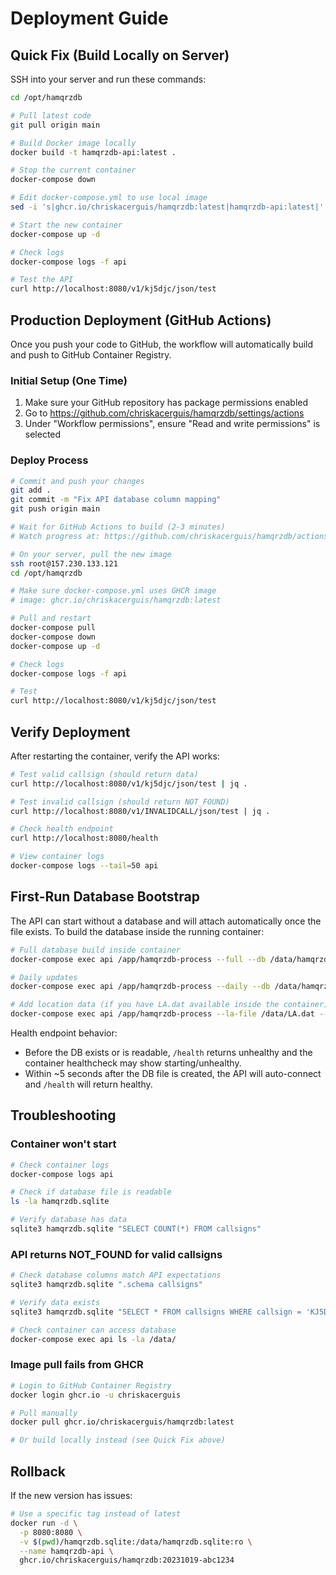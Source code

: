 # Deployment Guide

## Quick Fix (Build Locally on Server)

SSH into your server and run these commands:

```bash
cd /opt/hamqrzdb

# Pull latest code
git pull origin main

# Build Docker image locally
docker build -t hamqrzdb-api:latest .

# Stop the current container
docker-compose down

# Edit docker-compose.yml to use local image
sed -i 's|ghcr.io/chriskacerguis/hamqrzdb:latest|hamqrzdb-api:latest|' docker-compose.yml

# Start the new container
docker-compose up -d

# Check logs
docker-compose logs -f api

# Test the API
curl http://localhost:8080/v1/kj5djc/json/test
```

## Production Deployment (GitHub Actions)

Once you push your code to GitHub, the workflow will automatically build and push to GitHub Container Registry.

### Initial Setup (One Time)

1. Make sure your GitHub repository has package permissions enabled
2. Go to https://github.com/chriskacerguis/hamqrzdb/settings/actions
3. Under "Workflow permissions", ensure "Read and write permissions" is selected

### Deploy Process

```bash
# Commit and push your changes
git add .
git commit -m "Fix API database column mapping"
git push origin main

# Wait for GitHub Actions to build (2-3 minutes)
# Watch progress at: https://github.com/chriskacerguis/hamqrzdb/actions

# On your server, pull the new image
ssh root@157.230.133.121
cd /opt/hamqrzdb

# Make sure docker-compose.yml uses GHCR image
# image: ghcr.io/chriskacerguis/hamqrzdb:latest

# Pull and restart
docker-compose pull
docker-compose down
docker-compose up -d

# Check logs
docker-compose logs -f api

# Test
curl http://localhost:8080/v1/kj5djc/json/test
```

## Verify Deployment

After restarting the container, verify the API works:

```bash
# Test valid callsign (should return data)
curl http://localhost:8080/v1/kj5djc/json/test | jq .

# Test invalid callsign (should return NOT_FOUND)
curl http://localhost:8080/v1/INVALIDCALL/json/test | jq .

# Check health endpoint
curl http://localhost:8080/health

# View container logs
docker-compose logs --tail=50 api
```

## First-Run Database Bootstrap

The API can start without a database and will attach automatically once the file exists. To build the database inside the running container:

```bash
# Full database build inside container
docker-compose exec api /app/hamqrzdb-process --full --db /data/hamqrzdb.sqlite

# Daily updates
docker-compose exec api /app/hamqrzdb-process --daily --db /data/hamqrzdb.sqlite

# Add location data (if you have LA.dat available inside the container)
docker-compose exec api /app/hamqrzdb-process --la-file /data/LA.dat --db /data/hamqrzdb.sqlite
```

Health endpoint behavior:
- Before the DB exists or is readable, `/health` returns unhealthy and the container healthcheck may show starting/unhealthy.
- Within ~5 seconds after the DB file is created, the API will auto-connect and `/health` will return healthy.

## Troubleshooting

### Container won't start

```bash
# Check container logs
docker-compose logs api

# Check if database file is readable
ls -la hamqrzdb.sqlite

# Verify database has data
sqlite3 hamqrzdb.sqlite "SELECT COUNT(*) FROM callsigns"
```

### API returns NOT_FOUND for valid callsigns

```bash
# Check database columns match API expectations
sqlite3 hamqrzdb.sqlite ".schema callsigns"

# Verify data exists
sqlite3 hamqrzdb.sqlite "SELECT * FROM callsigns WHERE callsign = 'KJ5DJC'"

# Check container can access database
docker-compose exec api ls -la /data/
```

### Image pull fails from GHCR

```bash
# Login to GitHub Container Registry
docker login ghcr.io -u chriskacerguis

# Pull manually
docker pull ghcr.io/chriskacerguis/hamqrzdb:latest

# Or build locally instead (see Quick Fix above)
```

## Rollback

If the new version has issues:

```bash
# Use a specific tag instead of latest
docker run -d \
  -p 8080:8080 \
  -v $(pwd)/hamqrzdb.sqlite:/data/hamqrzdb.sqlite:ro \
  --name hamqrzdb-api \
  ghcr.io/chriskacerguis/hamqrzdb:20231019-abc1234
```
